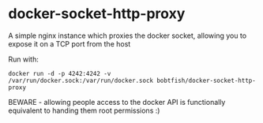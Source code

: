 # docker-socket-http-proxy

A simple nginx instance which proxies the docker socket, allowing you to expose it on a TCP port from the host

Run with:

    docker run -d -p 4242:4242 -v /var/run/docker.sock:/var/run/docker.sock bobtfish/docker-socket-http-proxy

BEWARE - allowing people access to the docker API is functionally equivalent to handing them root permissions :)


